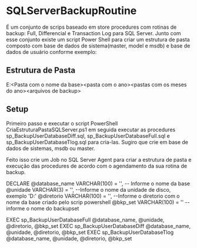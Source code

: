 # SQLServerBackupRoutine
É um conjunto de scrips baseado em store procedures com rotinas de backup: Full, Differencial e Transaction Log para SQL Server. Junto com esse conjunto existe um script Power Shell para criar um estrutura de pasta composto com base de dados de sistema(master, model e msdb) e base de dados de usuário conforme exemplo:

## Estrutura de Pasta                     
E:\<Pasta com o nome da base>\<pasta com o ano>\<pastas com os meses do ano>\<arquivos de backup>                   

## Setup
Primeiro passo e executar o script PowerShell CriaEstruturaPastaSQLServer.ps1 em seguida executar as procedures sp_BackupUserDatabaseDiff.sql, sp_BackupUserDatabaseFull.sql e
sp_BackupUserDatabaseTlog.sql para cria-las. Sugiro que crie em base de dados de sistemas, msdb ou master.

Feito isso crie um Job no SQL Server Agent para criar a estrutura de pasta e execução das procedures de acordo com o agendamento da sua rotina de backup.


DECLARE
      @database_name VARCHAR(100) = '', -- Informe o nome da base
      @unidade VARCHAR(3) = '', --Informe o nome da unidade de disco, exemplo 'D:'
      @diretorio VARCHAR(100) = '', --Informe o diretorio com o nome da base criado pelo scrip powershell
      @bkp_set VARCHAR(100) = '' --informe o nome do backupset

EXEC sp_BackupUserDatabaseFull @database_name, @unidade, @diretorio, @bkp_set
EXEC sp_BackupUserDatabaseDiff @database_name, @unidade, @diretorio, @bkp_set
EXEC sp_BackupUserDatabaseTlog @database_name, @unidade, @diretorio, @bkp_set
  
